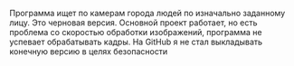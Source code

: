 Программа ищет по камерам города людей по изначально заданному лицу. Это черновая версия. Основной проект работает, но есть проблема со скоростью обработки изображений, программа не успевает обрабатывать кадры. На GitHub я не стал выкладывать конечную версию в целях безопасности
